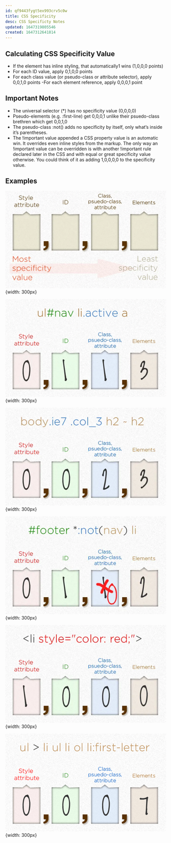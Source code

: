 ```yaml
---
id: qf9443fygt5ex993crv5c0w
title: CSS Specificity
desc: CSS Specificty Notes
updated: 1647319805546
created: 1647312641814
---
```

## Calculating CSS Specificity Value

- If the element has inline styling, that automatically1 wins (1,0,0,0 points)
- For each ID value, apply 0,1,0,0 points
- For each class value (or pseudo-class or attribute selector), apply 0,0,1,0 points
-For each element reference, apply 0,0,0,1 point

## Important Notes

- The universal selector (*) has no specificity value (0,0,0,0)
- Pseudo-elements (e.g. :first-line) get 0,0,0,1 unlike their psuedo-class brethren which get 0,0,1,0
- The pseudo-class :not() adds no specificity by itself, only what’s inside it’s parentheses.
- The !important value appended a CSS property value is an automatic win. It overrides even inline styles from the markup. The only way an !important value can be overridden is with another !important rule declared later in the CSS and with equal or great specificity value otherwise. You could think of it as adding 1,0,0,0,0 to the specificity value.

## Examples

![Specificity Explainer](assets\images\specificity_blank.webp){width: 300px}

![Specificity Example 1](assets\images\cssspecificity_ex1.webp){width: 300px}

![Specificity Example 2](assets\images\cssspecificity_ex2.webp){width: 300px}

![Specificity Example 3](assets\images\cssspecificity_ex3.webp){width: 300px}

![Specificity Example 4](assets\images\cssspecificity_ex4.webp){width: 300px}

![Specificity Example 5](assets\images\cssspecificity_ex5.webp){width: 300px}
